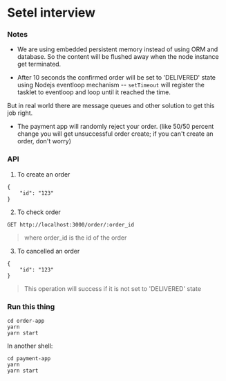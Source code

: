# Setel interview

### Notes
* We are using embedded persistent memory instead of using ORM and database. So the content will be flushed away when the node instance get terminated.

* After 10 seconds the confirmed order will be set to 'DELIVERED' state using Nodejs eventloop mechanism -- `setTimeout` will register the tasklet to eventloop and loop until it reached the time.

But in real world there are message queues and other solution to get this job right.

* The payment app will randomly reject your order. (like 50/50 percent change you will get unsuccessful order create; if you can't create an order, don't worry)

### API

1. To create an order

```POST http://localhost:3000/order
{
    "id": "123"
}
```

2. To check order

```GET http://localhost:3000/order/:order_id```
> where order_id is the id of the order


3. To cancelled an order

```PUT http://localhost:3000/order
{
    "id": "123"
}
```
> This operation will success if it is not set to 'DELIVERED' state

### Run this thing

```
cd order-app
yarn
yarn start
```

In another shell:
```
cd payment-app
yarn
yarn start
```